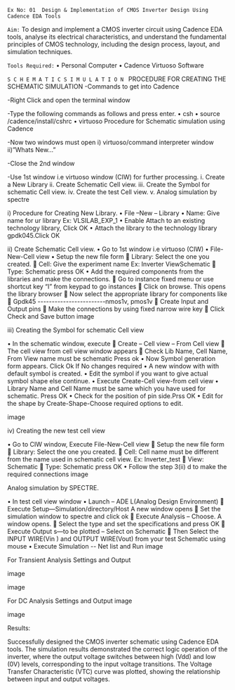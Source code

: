 `Ex No: 01 
Design & Implementation of CMOS Inverter Design Using Cadence EDA Tools`

`Aim:`
To design and implement a CMOS inverter circuit using Cadence EDA tools, analyse its electrical characteristics, and understand the fundamental principles of CMOS technology, including the design process, layout, and simulation techniques.

`Tools Required:`
• Personal Computer 
• Cadence Virtuoso Software

`S C H E M A T I C S I M U L A T I O N `
PROCEDURE FOR CREATING THE SCHEMATIC SIMULATION -Commands to get into Cadence

-Right Click and open the terminal window

-Type the following commands as follows and press enter. • csh • source /cadence/install/cshrc • virtuoso Procedure for Schematic simulation using Cadence

-Now two windows must open
i) virtuoso/command interpreter window 
ii)”Whats New…”

-Close the 2nd window

-Use 1st window i.e virtuoso window (CIW) for further processing.
i. Create a New Library
ii. Create Schematic Cell view. 
iii. Create the Symbol for schematic Cell view.
iv. Create the test Cell view.
v. Analog simulation by spectre

i) Procedure for Creating New Library. 
• File –New – Library • Name: Give name for ur library Ex: VLSILAB_EXP_1
• Enable Attach to an existing technology library, Click OK
• Attach the library to the technology library gpdk045.Click OK 

ii) Create Schematic Cell view. • Go to 1st window i.e virtuoso (CIW) 
• File-New-Cell view 
• Setup the new file form  Library: Select the one you created.  Cell: Give the experiment name Ex: Inverter ViewSchematic  Type: Schematic press OK 
• Add the required components from the libraries and make the connections.  Go to instance fixed menu or use shortcut key “I” from keypad to go instances  Click on browse. This opens the library browser  Now select the appropriate library for components like  Gpdk45 ------------------------nmos1v, pmos1v  Create Input and Output pins  Make the connections by using fixed narrow wire key  Click Check and Save button image

iii) Creating the Symbol for schematic Cell view

• In the schematic window, execute  Create – Cell view – From Cell view  The cell view from cell view window appears  Check Lib Name, Cell Name, From View name must be schematic Press ok 
• Now Symbol generation form appears. Click Ok If No changes required 
• A new window with with default symbol is created.
• Edit the symbol if you want to give actual symbol shape else continue. 
• Execute Create-Cell view-from cell view • Library Name and Cell Name must be same which you have used for schematic. Press OK 
• Check for the position of pin side.Prss OK 
• Edit for the shape by Create-Shape-Choose required options to edit.

image

iv) Creating the new test cell view

• Go to CIW window, Execute File-New-Cell view  Setup the new file form  Library: Select the one you created.  Cell: Cell name must be different from the name used in schematic cell view. Ex: Inverter_test  View: Schematic  Type: Schematic press OK
• Follow the step 3(ii) d to make the required connections image

Analog simulation by SPECTRE.

• In test cell view window 
• Launch – ADE L(Analog Design Environment)  Execute Setup—Simulation/directory/Host A new window opens  Set the simulation window to spectre and click ok  Execute Analysis – Choose. A window opens.  Select the type and set the specifications and press OK  Execute Output s—to be plotted – Select on Schematic  Then Select the INPUT WIRE(Vin ) and OUTPUT WIRE(Vout) from your test Schematic using mouse • Execute Simulation -- Net list and Run image

For Transient Analysis Settings and Output

image

image

For DC Analysis Settings and Output image

image

Results:

Successfully designed the CMOS inverter schematic using Cadence EDA tools.
The simulation results demonstrated the correct logic operation of the inverter, where the output voltage switches between high (Vdd) and low (0V) levels, corresponding to the input voltage transitions.
The Voltage Transfer Characteristic (VTC) curve was plotted, showing the relationship between input and output voltages.

